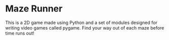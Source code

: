 # **Maze Runner**

This is a 2D game made using Python and a set of modules designed for writing video games called pygame. Find your way out of each maze before time runs out!
